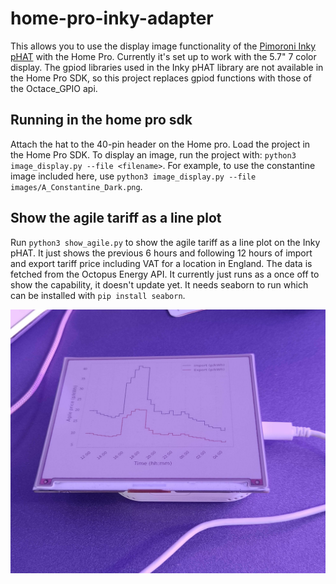 # home-pro-inky-adapter

This allows you to use the display image functionality of the [Pimoroni Inky pHAT](https://shop.pimoroni.com/products/inky-phat) with the Home Pro. Currently it's set up to work with the 5.7" 7 color display. The gpiod libraries used in the Inky pHAT library are not available in the Home Pro SDK, so this project replaces gpiod functions with those of the Octace_GPIO api.


## Running in the home pro sdk
Attach the hat to the 40-pin header on the Home pro. Load the project in the Home Pro SDK. To display an image, run the project with: `python3 image_display.py --file <filename>`. For example, to use the constantine image included here, use `python3 image_display.py --file images/A_Constantine_Dark.png`.


## Show the agile tariff as a line plot
Run `python3 show_agile.py` to show the agile tariff as a line plot on the Inky pHAT. It just shows the previous 6 hours and following 12 hours of import and export tariff price including VAT for a location in England. The data is fetched from the Octopus Energy API. It currently just runs as a once off to show the capability, it doesn't update yet. It needs seaborn to run which can be installed with `pip install seaborn`.

![Image of HomePro in the wild.](assets/Pro_agile_display.jpg)
